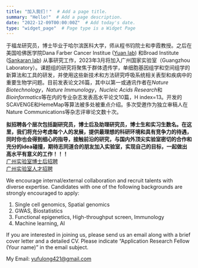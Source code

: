 ```yaml
---
title: "加入我们！"  # Add a page title.
summary: "Hello!"  # Add a page description.
date: "2022-12-09T00:00:00Z"  # Add today's date.
type: "widget_page"  # Page type is a Widget Page
---
```




于福龙研究员，博士毕业于哈尔滨医科大学，师从程书钧院士和李霞教授。之后在美国哈佛医学院Dana Farber Cancer Institue ([Yuan lab](https://labs.icahn.mssm.edu/yuanlab/)) 和Broad Institute ([Sankaran lab](https://www.bloodgenes.org/)) 从事研究工作，2023年3月将加入广州国家实验室（Guangzhou Laboratory）。课题组的研究将聚焦于群体遗传学，单细胞基因组学和空间组学的新算法和工具的研发，并使用这些新技术和方法研究呼吸系统相关表型和疾病中的重要生物学问题。目前发表论文26篇，其中以第一或通讯作者在*Nature Biotechnology*，*Nature Immunology*，*Nucleic Acids Research*和*Bioinformatics*等在内的专业杂志发表高水平论文10篇，H index=13。开发的SCAVENGE和HemeMap等算法被多处被重点介绍。多次受邀作为独立审稿人在Nature Communications等杂志评审论文数十次。

**拟招聘各个层次包括副研究员，博士后及助理研究员，博士生和实习生数名。在这里，我们将充分考虑每个人的发展，提供最理想的科研环境和具有竞争力的待遇，同时你也会得到细心的指导，接触前沿的研究，与国内外顶尖实验室密切的合作和充分的idea碰撞，期待志同道合的朋友加入实验室，实现自己的目标，一起做出高水平有意义的工作！！！**  
[广州实验室博士后招聘](http://www.gaoxiaojob.com/zhaopin/zhuanti/gzzsyxyjkgdsys2020/page16.html)  
[广州实验室人才招聘](http://www.gaoxiaojob.com/announcement/detail/17935.html)  

We encourage internal/external collaboration and recruit talents with diverse expertise.
Candidates with one of the following backgrounds are strongly encouraged to apply:
1. Single cell genomics, Spatial genomics  
2. GWAS, Biostatistics  
3. Functional epigenetics, High-throughput screen, Immunology  
4. Machine learning, AI  

If you are interested in joining us, please send us an email along with a brief cover letter and a detailed CV. Please indicate “Application Research Fellow (Your name)” in the email subject.

My Email: yufulong421@gmail.com

<br/><br/>
<br/><br/>
<br/><br/>
<br/><br/>
<br/><br/>
<br/><br/>
<br/><br/>
